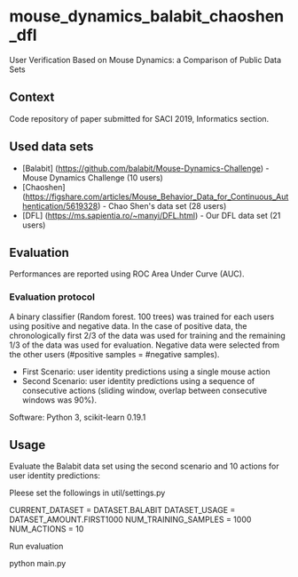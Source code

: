 # mouse_dynamics_balabit_chaoshen_dfl

User Verification Based on Mouse Dynamics: a Comparison of Public Data Sets
## Context 
Code repository of paper submitted for SACI 2019, Informatics section.
## Used data sets

* [Balabit] (https://github.com/balabit/Mouse-Dynamics-Challenge) - Mouse Dynamics Challenge (10 users)
* [Chaoshen] (https://figshare.com/articles/Mouse_Behavior_Data_for_Continuous_Authentication/5619328) - Chao Shen's data set (28 users)
* [DFL] (https://ms.sapientia.ro/~manyi/DFL.html) - Our DFL data set (21 users)



## Evaluation
Performances are reported using ROC Area Under Curve (AUC).
### Evaluation protocol

A binary classifier (Random forest. 100 trees) was trained for each users using positive and negative data. In the case of positive data, the chronologically first 2/3 of the data was used for training and the remaining 1/3 of the data was used for evaluation. Negative data were selected from the other users (#positive samples = #negative samples).

* First Scenario: user identity predictions using a single mouse action
* Second Scenario: user identity predictions using a sequence of consecutive actions (sliding window, overlap between consecutive windows was 90%).

Software: Python 3, scikit-learn 0.19.1

## Usage

Evaluate the Balabit data set using the second scenario and 10 actions for user identity predictions:

Pleese set the followings in util/settings.py

CURRENT_DATASET = DATASET.BALABIT
DATASET_USAGE = DATASET_AMOUNT.FIRST1000
NUM_TRAINING_SAMPLES = 1000
NUM_ACTIONS = 10

Run evaluation

python main.py
